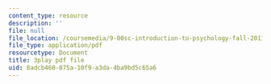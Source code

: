 ```yaml
---
content_type: resource
description: ''
file: null
file_location: /coursemedia/9-00sc-introduction-to-psychology-fall-2011/8adcb460075a10f9a3da4ba9bd5c65a6_syXplPKQb_o.pdf
file_type: application/pdf
resourcetype: Document
title: 3play pdf file
uid: 8adcb460-075a-10f9-a3da-4ba9bd5c65a6
---
```

